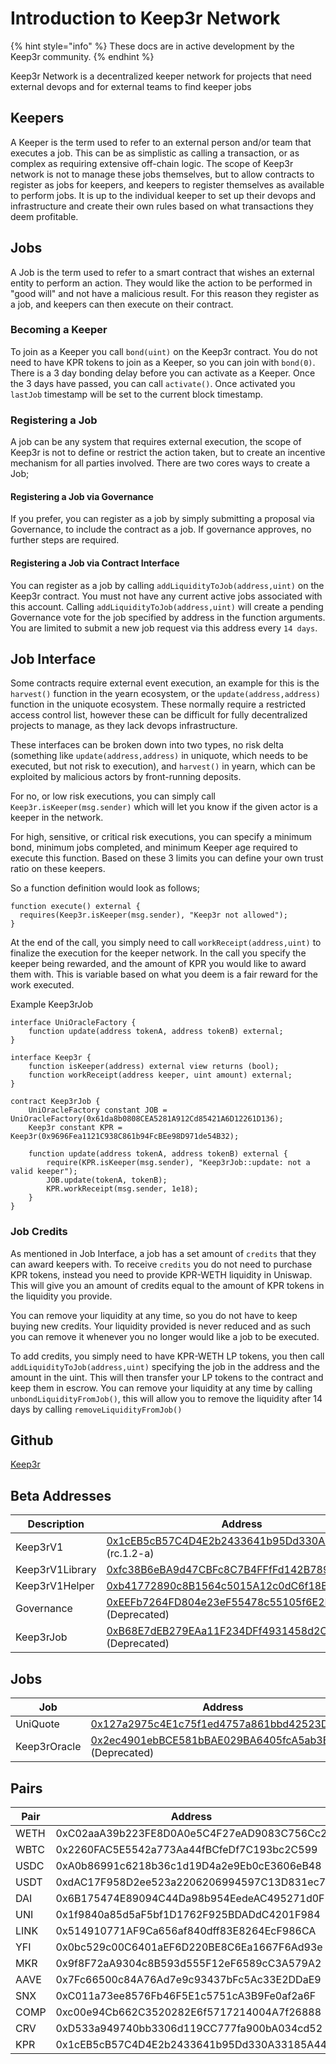 # Introduction to Keep3r Network

{% hint style="info" %}
These docs are in active development by the Keep3r community.
{% endhint %}

Keep3r Network is a decentralized keeper network for projects that need external devops and for external teams to find keeper jobs

## Keepers

A Keeper is the term used to refer to an external person and/or team that executes a job. This can be as simplistic as calling a transaction, or as complex as requiring extensive off-chain logic. The scope of Keep3r network is not to manage these jobs themselves, but to allow contracts to register as jobs for keepers, and keepers to register themselves as available to perform jobs. It is up to the individual keeper to set up their devops and infrastructure and create their own rules based on what transactions they deem profitable.

## Jobs

A Job is the term used to refer to a smart contract that wishes an external entity to perform an action. They would like the action to be performed in "good will" and not have a malicious result. For this reason they register as a job, and keepers can then execute on their contract.

### Becoming a Keeper

To join as a Keeper you call ```bond(uint)``` on the Keep3r contract. You do not need to have KPR tokens to join as a Keeper, so you can join with ```bond(0)```. There is a 3 day bonding delay before you can activate as a Keeper. Once the 3 days have passed, you can call ```activate()```. Once activated you ```lastJob``` timestamp will be set to the current block timestamp.

### Registering a Job

A job can be any system that requires external execution, the scope of Keep3r is not to define or restrict the action taken, but to create an incentive mechanism for all parties involved. There are two cores ways to create a Job;

#### Registering a Job via Governance

If you prefer, you can register as a job by simply submitting a proposal via Governance, to include the contract as a job. If governance approves, no further steps are required.

#### Registering a Job via Contract Interface

You can register as a job by calling ```addLiquidityToJob(address,uint)``` on the Keep3r contract. You must not have any current active jobs associated with this account. Calling ```addLiquidityToJob(address,uint)``` will create a pending Governance vote for the job specified by address in the function arguments. You are limited to submit a new job request via this address every ```14 days```.

## Job Interface

Some contracts require external event execution, an example for this is the ```harvest()``` function in the yearn ecosystem, or the ```update(address,address)``` function in the uniquote ecosystem. These normally require a restricted access control list, however these can be difficult for fully decentralized projects to manage, as they lack devops infrastructure.

These interfaces can be broken down into two types, no risk delta (something like ```update(address,address)``` in uniquote, which needs to be executed, but not risk to execution), and ```harvest()``` in yearn, which can be exploited by malicious actors by front-running deposits.

For no, or low risk executions, you can simply call ```Keep3r.isKeeper(msg.sender)``` which will let you know if the given actor is a keeper in the network.

For high, sensitive, or critical risk executions, you can specify a minimum bond, minimum jobs completed, and minimum Keeper age required to execute this function. Based on these 3 limits you can define your own trust ratio on these keepers.

So a function definition would look as follows;
```
function execute() external {
  requires(Keep3r.isKeeper(msg.sender), "Keep3r not allowed");
}
```

At the end of the call, you simply need to call ```workReceipt(address,uint)``` to finalize the execution for the keeper network. In the call you specify the keeper being rewarded, and the amount of KPR you would like to award them with. This is variable based on what you deem is a fair reward for the work executed.

Example Keep3rJob

```
interface UniOracleFactory {
    function update(address tokenA, address tokenB) external;
}

interface Keep3r {
    function isKeeper(address) external view returns (bool);
    function workReceipt(address keeper, uint amount) external;
}

contract Keep3rJob {
    UniOracleFactory constant JOB = UniOracleFactory(0x61da8b0808CEA5281A912Cd85421A6D12261D136);
    Keep3r constant KPR = Keep3r(0x9696Fea1121C938C861b94FcBEe98D971de54B32);

    function update(address tokenA, address tokenB) external {
        require(KPR.isKeeper(msg.sender), "Keep3rJob::update: not a valid keeper");
        JOB.update(tokenA, tokenB);
        KPR.workReceipt(msg.sender, 1e18);
    }
}
```

### Job Credits

As mentioned in Job Interface, a job has a set amount of ```credits``` that they can award keepers with. To receive ```credits``` you do not need to purchase KPR tokens, instead you need to provide KPR-WETH liquidity in Uniswap. This will give you an amount of credits equal to the amount of KPR tokens in the liquidity you provide.

You can remove your liquidity at any time, so you do not have to keep buying new credits. Your liquidity provided is never reduced and as such you can remove it whenever you no longer would like a job to be executed.

To add credits, you simply need to have KPR-WETH LP tokens, you then call ```addLiquidityToJob(address,uint)``` specifying the job in the address and the amount in the uint. This will then transfer your LP tokens to the contract and keep them in escrow. You can remove your liquidity at any time by calling ```unbondLiquidityFromJob()```, this will allow you to remove the liquidity after 14 days by calling ```removeLiquidityFromJob()```

## Github

[Keep3r](https://github.com/keep3r-network/keep3r.network)

## Beta Addresses
Description | Address
--- | ---
Keep3rV1 | [0x1cEB5cB57C4D4E2b2433641b95Dd330A33185A44](https://etherscan.io/address/0x1cEB5cB57C4D4E2b2433641b95Dd330A33185A44) (rc.1.2-a)  
Keep3rV1Library | [0xfc38B6eBA9d47CBFc8C7B4FFfFd142B78996B6f1](https://etherscan.io/address/0xfc38B6eBA9d47CBFc8C7B4FFfFd142B78996B6f1)
Keep3rV1Helper | [0xb41772890c8B1564c5015A12c0dC6f18B0aF955e](https://etherscan.io/address/0xb41772890c8b1564c5015a12c0dc6f18b0af955e)
Governance | [0xEEFb7264FD804e23eF55478c55105f6E2Bf1EFd9](https://etherscan.io/address/0xeefb7264fd804e23ef55478c55105f6e2bf1efd9) (Deprecated)  
Keep3rJob | [0xB68E7dEB279EAa11F234DFf4931458d2C002D10D](https://etherscan.io/address/0xb68e7deb279eaa11f234dff4931458d2c002d10d) (Deprecated)  

## Jobs

Job | Address
--- | ---
UniQuote | [0x127a2975c4E1c75f1ed4757a861bbd42523DB035](https://etherscan.io/address/0x127a2975c4E1c75f1ed4757a861bbd42523DB035)  
Keep3rOracle | [0x2ec4901ebBCE581bBAE029BA6405fcA5ab3B3d23](https://etherscan.io/address/0x2ec4901ebBCE581bBAE029BA6405fcA5ab3B3d23#code) (Deprecated)

## Pairs  

Pair | Address
--- | ---
WETH | 0xC02aaA39b223FE8D0A0e5C4F27eAD9083C756Cc2  
WBTC | 0x2260FAC5E5542a773Aa44fBCfeDf7C193bc2C599  
USDC | 0xA0b86991c6218b36c1d19D4a2e9Eb0cE3606eB48  
USDT | 0xdAC17F958D2ee523a2206206994597C13D831ec7  
DAI | 0x6B175474E89094C44Da98b954EedeAC495271d0F  
UNI | 0x1f9840a85d5aF5bf1D1762F925BDADdC4201F984  
LINK | 0x514910771AF9Ca656af840dff83E8264EcF986CA  
YFI | 0x0bc529c00C6401aEF6D220BE8C6Ea1667F6Ad93e  
MKR | 0x9f8F72aA9304c8B593d555F12eF6589cC3A579A2  
AAVE | 0x7Fc66500c84A76Ad7e9c93437bFc5Ac33E2DDaE9  
SNX | 0xC011a73ee8576Fb46F5E1c5751cA3B9Fe0af2a6F  
COMP | 0xc00e94Cb662C3520282E6f5717214004A7f26888  
CRV | 0xD533a949740bb3306d119CC777fa900bA034cd52  
KPR | 0x1cEB5cB57C4D4E2b2433641b95Dd330A33185A44  

